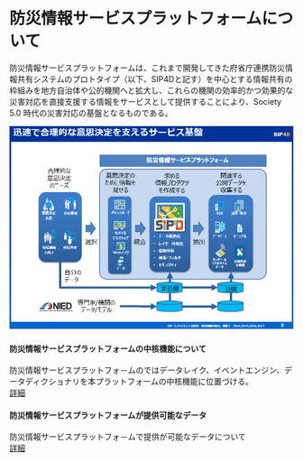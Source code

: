 # 防災情報サービスプラットフォームについて

防災情報サービスプラットフォームは、これまで開発してきた府省庁連携防災情報共有システムのプロトタイプ（以下、SIP4Dと記す）を中心とする情報共有の枠組みを地方自治体や公的機関へと拡大し、これらの機関の効率的かつ効果的な災害対応を直接支援する情報をサービスとして提供することにより、Society 5.0 時代の災害対応の基盤となるものである。

![SPF Image](./img/SPF_Main2.png)


#### 防災情報サービスプラットフォームの中核機能について


防災情報サービスプラットフォ－ムのではデータレイク、イベントエンジン、データディクショナリを本プラットフォームの中核機能に位置づける。  
[詳細](./SPF_Central_Function/README.md)


#### 防災情報サービスプラットフォームが提供可能なデータ


防災情報サービスプラットフォ－ムで提供が可能なデータについて  
[詳細](./SPF_Data_Provided/README.md)
